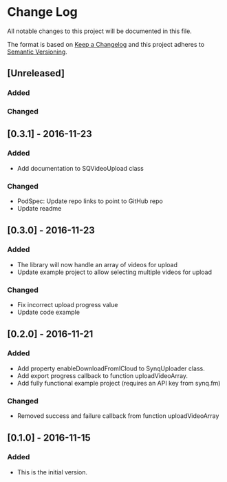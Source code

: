 # Change Log
All notable changes to this project will be documented in this file.

The format is based on [Keep a Changelog](http://keepachangelog.com/) 
and this project adheres to [Semantic Versioning](http://semver.org/).

## [Unreleased]
### Added

### Changed


## [0.3.1] - 2016-11-23
### Added
- Add documentation to SQVideoUpload class

### Changed
- PodSpec: Update repo links to point to GitHub repo
- Update readme


## [0.3.0] - 2016-11-23
### Added
- The library will now handle an array of videos for upload
- Update example project to allow selecting multiple videos for upload

### Changed
- Fix incorrect upload progress value
- Update code example


## [0.2.0] - 2016-11-21
### Added
- Add property enableDownloadFromICloud to SynqUploader class.
- Add export progress callback to function uploadVideoArray.
- Add fully functional example project (requires an API key from synq.fm)

### Changed
- Removed success and failure callback from function uploadVideoArray 


## [0.1.0] - 2016-11-15
### Added
- This is the initial version.


